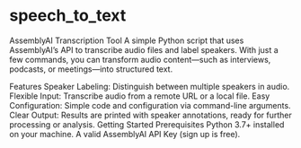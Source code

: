 # speech_to_text

AssemblyAI Transcription Tool
A simple Python script that uses AssemblyAI’s API to transcribe audio files and label speakers. With just a few commands, you can transform audio content—such as interviews, podcasts, or meetings—into structured text.

Features
Speaker Labeling: Distinguish between multiple speakers in audio.
Flexible Input: Transcribe audio from a remote URL or a local file.
Easy Configuration: Simple code and configuration via command-line arguments.
Clear Output: Results are printed with speaker annotations, ready for further processing or analysis.
Getting Started
Prerequisites
Python 3.7+ installed on your machine.
A valid AssemblyAI API Key (sign up is free).
